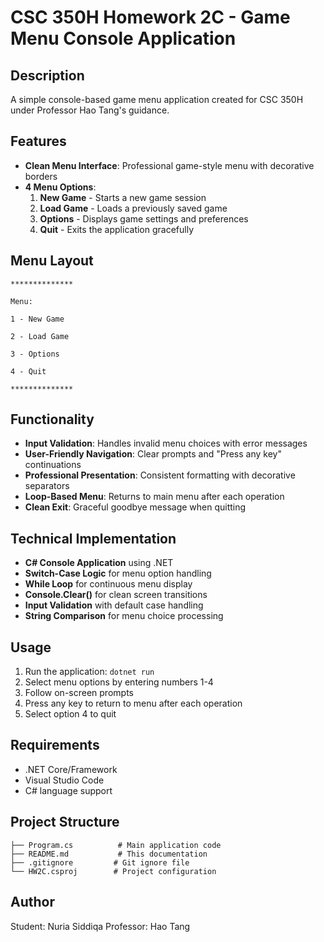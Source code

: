 # CSC 350H Homework 2C - Game Menu Console Application

## Description
A simple console-based game menu application created for CSC 350H under Professor Hao Tang's guidance.

## Features
- **Clean Menu Interface**: Professional game-style menu with decorative borders
- **4 Menu Options**:
  1. **New Game** - Starts a new game session
  2. **Load Game** - Loads a previously saved game
  3. **Options** - Displays game settings and preferences
  4. **Quit** - Exits the application gracefully

## Menu Layout
```
**************

Menu:

1 - New Game

2 - Load Game

3 - Options

4 - Quit

**************
```

## Functionality
- **Input Validation**: Handles invalid menu choices with error messages
- **User-Friendly Navigation**: Clear prompts and "Press any key" continuations
- **Professional Presentation**: Consistent formatting with decorative separators
- **Loop-Based Menu**: Returns to main menu after each operation
- **Clean Exit**: Graceful goodbye message when quitting

## Technical Implementation
- **C# Console Application** using .NET
- **Switch-Case Logic** for menu option handling
- **While Loop** for continuous menu display
- **Console.Clear()** for clean screen transitions
- **Input Validation** with default case handling
- **String Comparison** for menu choice processing

## Usage
1. Run the application: `dotnet run`
2. Select menu options by entering numbers 1-4
3. Follow on-screen prompts
4. Press any key to return to menu after each operation
5. Select option 4 to quit

## Requirements
- .NET Core/Framework
- Visual Studio Code
- C# language support

## Project Structure
```
├── Program.cs          # Main application code
├── README.md           # This documentation
├── .gitignore         # Git ignore file
└── HW2C.csproj        # Project configuration
```

## Author
Student: Nuria Siddiqa
Professor: Hao Tang
